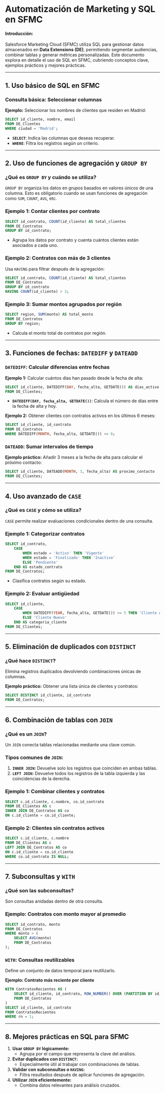 # **Automatización de Marketing y SQL en SFMC**

#### Introducción:
Salesforce Marketing Cloud (SFMC) utiliza SQL para gestionar datos almacenados en **Data Extensions (DE)**, permitiendo segmentar audiencias, combinar tablas y generar métricas personalizadas. Este documento explora en detalle el uso de SQL en SFMC, cubriendo conceptos clave, ejemplos prácticos y mejores prácticas.

---

## **1. Uso básico de SQL en SFMC**

### **Consulta básica: Seleccionar columnas**
**Ejemplo:**
Seleccionar los nombres de clientes que residen en Madrid:
```sql
SELECT id_cliente, nombre, email
FROM DE_Clientes
WHERE ciudad = 'Madrid';
```
- **`SELECT`**: Indica las columnas que deseas recuperar.
- **`WHERE`**: Filtra los registros según un criterio.

---

## **2. Uso de funciones de agregación y `GROUP BY`**

### **¿Qué es `GROUP BY` y cuándo se utiliza?**
`GROUP BY` organiza los datos en grupos basados en valores únicos de una columna. Esto es obligatorio cuando se usan funciones de agregación como `SUM`, `COUNT`, `AVG`, etc.

### **Ejemplo 1: Contar clientes por contrato**
```sql
SELECT id_contrato, COUNT(id_cliente) AS total_clientes
FROM DE_Contratos
GROUP BY id_contrato;
```
- Agrupa los datos por contrato y cuenta cuántos clientes están asociados a cada uno.

### **Ejemplo 2: Contratos con más de 3 clientes**
Usa `HAVING` para filtrar después de la agregación:
```sql
SELECT id_contrato, COUNT(id_cliente) AS total_clientes
FROM DE_Contratos
GROUP BY id_contrato
HAVING COUNT(id_cliente) > 3;
```

### **Ejemplo 3: Sumar montos agrupados por región**
```sql
SELECT region, SUM(monto) AS total_monto
FROM DE_Contratos
GROUP BY region;
```
- Calcula el monto total de contratos por región.

---

## **3. Funciones de fechas: `DATEDIFF` y `DATEADD`**

### **`DATEDIFF`: Calcular diferencias entre fechas**
**Ejemplo 1:**
Calcular cuántos días han pasado desde la fecha de alta:
```sql
SELECT id_cliente, DATEDIFF(DAY, fecha_alta, GETDATE()) AS dias_activo
FROM DE_Clientes;
```
- **`DATEDIFF(DAY, fecha_alta, GETDATE())`**: Calcula el número de días entre la fecha de alta y hoy.

**Ejemplo 2:**
Obtener clientes con contratos activos en los últimos 6 meses:
```sql
SELECT id_cliente, id_contrato
FROM DE_Contratos
WHERE DATEDIFF(MONTH, fecha_alta, GETDATE()) <= 6;
```

### **`DATEADD`: Sumar intervalos de tiempo**
**Ejemplo práctico:**
Añadir 3 meses a la fecha de alta para calcular el próximo contacto:
```sql
SELECT id_cliente, DATEADD(MONTH, 3, fecha_alta) AS proximo_contacto
FROM DE_Clientes;
```

---

## **4. Uso avanzado de `CASE`**

### **¿Qué es `CASE` y cómo se utiliza?**
`CASE` permite realizar evaluaciones condicionales dentro de una consulta.

### **Ejemplo 1: Categorizar contratos**
```sql
SELECT id_contrato,
    CASE 
        WHEN estado = 'Activo' THEN 'Vigente'
        WHEN estado = 'Finalizado' THEN 'Inactivo'
        ELSE 'Pendiente'
    END AS estado_contrato
FROM DE_Contratos;
```
- Clasifica contratos según su estado.

### **Ejemplo 2: Evaluar antigüedad**
```sql
SELECT id_cliente, 
    CASE 
        WHEN DATEDIFF(YEAR, fecha_alta, GETDATE()) >= 5 THEN 'Cliente Antiguo'
        ELSE 'Cliente Nuevo'
    END AS categoria_cliente
FROM DE_Clientes;
```

---

## **5. Eliminación de duplicados con `DISTINCT`**

### **¿Qué hace `DISTINCT`?**
Elimina registros duplicados devolviendo combinaciones únicas de columnas.

**Ejemplo práctico:**
Obtener una lista única de clientes y contratos:
```sql
SELECT DISTINCT id_cliente, id_contrato
FROM DE_Contratos;
```

---

## **6. Combinación de tablas con `JOIN`**

### **¿Qué es un `JOIN`?**
Un `JOIN` conecta tablas relacionadas mediante una clave común.

### **Tipos comunes de `JOIN`:**
1. **`INNER JOIN`:** Devuelve solo los registros que coinciden en ambas tablas.
2. **`LEFT JOIN`:** Devuelve todos los registros de la tabla izquierda y las coincidencias de la derecha.

### **Ejemplo 1: Combinar clientes y contratos**
```sql
SELECT c.id_cliente, c.nombre, co.id_contrato
FROM DE_Clientes AS c
INNER JOIN DE_Contratos AS co
ON c.id_cliente = co.id_cliente;
```

### **Ejemplo 2: Clientes sin contratos activos**
```sql
SELECT c.id_cliente, c.nombre
FROM DE_Clientes AS c
LEFT JOIN DE_Contratos AS co
ON c.id_cliente = co.id_cliente
WHERE co.id_contrato IS NULL;
```

---

## **7. Subconsultas y `WITH`**

### **¿Qué son las subconsultas?**
Son consultas anidadas dentro de otra consulta.

### **Ejemplo: Contratos con monto mayor al promedio**
```sql
SELECT id_contrato, monto
FROM DE_Contratos
WHERE monto > (
    SELECT AVG(monto)
    FROM DE_Contratos
);
```

### **`WITH`: Consultas reutilizables**
Define un conjunto de datos temporal para reutilizarlo.

**Ejemplo: Contrato más reciente por cliente**
```sql
WITH ContratosRecientes AS (
    SELECT id_cliente, id_contrato, ROW_NUMBER() OVER (PARTITION BY id_cliente ORDER BY fecha_alta DESC) AS rn
    FROM DE_Contratos
)
SELECT id_cliente, id_contrato
FROM ContratosRecientes
WHERE rn = 1;
```

---

## **8. Mejores prácticas en SQL para SFMC**

1. **Usar `GROUP BY` lógicamente:**
   - Agrupa por el campo que representa la clave del análisis.
2. **Evitar duplicados con `DISTINCT`:**
   - Especialmente útil al trabajar con combinaciones de tablas.
3. **Validar con subconsultas o `HAVING`:**
   - Filtra resultados después de aplicar funciones de agregación.
4. **Utilizar `JOIN` eficientemente:**
   - Combina datos relevantes para análisis cruzados.
